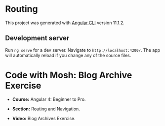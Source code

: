 # Routing

This project was generated with [Angular CLI](https://github.com/angular/angular-cli) version 11.1.2.

## Development server

Run `ng serve` for a dev server. Navigate to `http://localhost:4200/`. The app will automatically reload if you change any of the source files.


# Code with Mosh: Blog Archive Exercise


* **Course:** Angular 4: Beginner to Pro.

* **Section:** Routing and Navigation.

* **Video:** Blog Archives Exercise.

